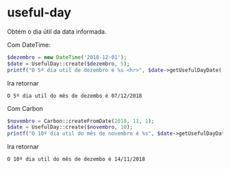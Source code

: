 # useful-day
Obtém o dia útil da data informada.


Com DateTime:

```php
$dezembro = new DateTime('2018-12-01');
$date = UsefulDay::create($dezembro, 5);
printf("O 5º dia util de dezembro é %s <hr>", $date->getUsefulDayDate('d/m/Y'));
```

Ira retornar

`O 5º dia util do mês de dezembo é 07/12/2018`

Com Carbon

```php
$novembro = Carbon::createFromDate(2018, 11, 1);
$date = UsefulDay::create($novembro, 10);
printf("O 10º dia util do mês de novembro é %s", $date->getUsefulDayDate('d/m/Y'));
```

Ira retornar

`O 10º dia util do mês de dezembo é 14/11/2018`
